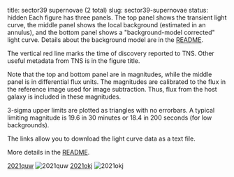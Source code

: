 title: sector39 supernovae (2 total)
slug: sector39-supernovae
status: hidden
  Each figure has three panels.  The top panel shows the transient light curve, the middle panel shows the local background (estimated in an annulus), and the bottom panel shows a "background-model corrected" light curve. Details about the background model are in the [README]({filename}../README/README.md). 
 
 The vertical red line marks the time of discovery reported to TNS. Other useful metadata from TNS is in the figure title.

 Note that the top and bottom panel are in magnitudes, while the middle panel is in differential flux units. The magnitudes are calibrated to the flux in the reference image used for image subtraction. Thus, flux from the host galaxy is included in these magnitudes. 

  3-sigma upper limits are plotted as triangles with no errorbars. A typical limiting magnitude is 19.6 in 30 minutes or 18.4 in 200 seconds (for low backgrounds).

The links allow you to download the light curve data as a text file. 

More details in the [README]({filename}../README/README.md).


[2021quw]({static}../..//light_curves/sector39/lc_2021quw_cleaned)
![2021quw]({static}../../images/sector39/lc_2021quw_cleaned.png)
[2021okj]({static}../..//light_curves/sector39/lc_2021okj_cleaned)
![2021okj]({static}../../images/sector39/lc_2021okj_cleaned.png)
